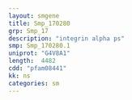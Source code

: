 ```yaml
---
layout: smgene
title: Smp_170280
grp: Smp_17
description: "integrin alpha ps"
smp: Smp_170280.1
uniprot: "G4V8A1"
length:  4482
cdd: "pfam08441"
kk: ns
categories: sm
---
```

